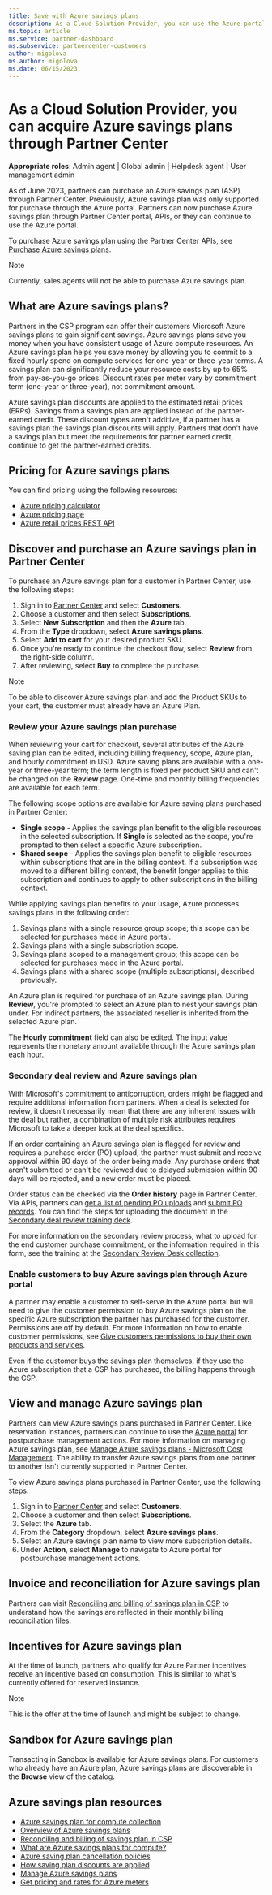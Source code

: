 ```yaml
---
title: Save with Azure savings plans
description: As a Cloud Solution Provider, you can use the Azure portal to acquire and manage Azure savings plans for customers.
ms.topic: article
ms.service: partner-dashboard
ms.subservice: partnercenter-customers
author: migolova
ms.author: migolova
ms.date: 06/15/2023
---
```


# As a Cloud Solution Provider, you can acquire Azure savings plans through Partner Center

**Appropriate roles**: Admin agent | Global admin | Helpdesk agent | User management admin

As of June 2023, partners can purchase an Azure savings plan (ASP) through Partner Center. Previously, Azure savings plan was only supported for purchase through the Azure portal. Partners can now purchase Azure savings plan through Partner Center portal, APIs, or they can continue to use the Azure portal.

To purchase Azure savings plan using the Partner Center APIs, see [Purchase Azure savings plans](developer/azure-purchase-savings-plan.md).

> [!NOTE]
> Currently, sales agents will not be able to purchase Azure savings plan.

## What are Azure savings plans?

Partners in the CSP program can offer their customers Microsoft Azure savings plans to gain significant savings. Azure savings plans save you money when you have consistent usage of Azure compute resources. An Azure savings plan helps you save money by allowing you to commit to a fixed hourly spend on compute services for one-year or three-year terms. A savings plan can significantly reduce your resource costs by up to 65% from pay-as-you-go prices. Discount rates per meter vary by commitment term (one-year or three-year), not commitment amount.

Azure savings plan discounts are applied to the estimated retail prices (ERPs). Savings from a savings plan are applied instead of the partner-earned credit. These discount types aren't additive, if a partner has a savings plan the savings plan discounts will apply. Partners that don't have a savings plan but meet the requirements for partner earned credit, continue to get the partner-earned credits.

## Pricing for Azure savings plans

You can find pricing using the following resources:

- [Azure pricing calculator](https://azure.microsoft.com/pricing/calculator/)
- [Azure pricing page](https://azure.microsoft.com/pricing/)
- [Azure retail prices REST API](/rest/api/cost-management/retail-prices/azure-retail-prices)

## Discover and purchase an Azure savings plan in Partner Center

To purchase an Azure savings plan for a customer in Partner Center, use the following steps:

1. Sign in to [Partner Center](https://partner.microsoft.com/dashboard/home) and select **Customers**.
1. Choose a customer and then select **Subscriptions**.
1. Select **New Subscription** and then the **Azure** tab.
1. From the **Type** dropdown, select **Azure savings plans**.
1. Select **Add to cart** for your desired product SKU.
1. Once you're ready to continue the checkout flow, select **Review** from the right-side column.
1. After reviewing, select **Buy** to complete the purchase.

> [!NOTE]
> To be able to discover Azure savings plan and add the Product SKUs to your cart, the customer must already have an Azure Plan.

### Review your Azure savings plan purchase  

When reviewing your cart for checkout, several attributes of the Azure saving plan can be edited, including billing frequency, scope, Azure plan, and hourly commitment in USD. Azure saving plans are available with a one-year or three-year term; the term length is fixed per product SKU and can't be changed on the **Review** page. One-time and monthly billing frequencies are available for each term.

The following scope options are available for Azure saving plans purchased in Partner Center:

- **Single scope** - Applies the savings plan benefit to the eligible resources in the selected subscription. If **Single** is selected as the scope, you're prompted to then select a specific Azure subscription.
- **Shared scope** - Applies the savings plan benefit to eligible resources within subscriptions that are in the billing context. If a subscription was moved to a different billing context, the benefit longer applies to this subscription and continues to apply to other subscriptions in the billing context.

While applying savings plan benefits to your usage, Azure processes savings plans in the following order:

1. Savings plans with a single resource group scope; this scope can be selected for purchases made in Azure portal.
1. Savings plans with a single subscription scope.
1. Savings plans scoped to a management group; this scope can be selected for purchases made in the Azure portal.
1. Savings plans with a shared scope (multiple subscriptions), described previously.

An Azure plan is required for purchase of an Azure savings plan. During **Review**, you're prompted to select an Azure plan to nest your savings plan under. For indirect partners, the associated reseller is inherited from the selected Azure plan.

The **Hourly commitment** field can also be edited. The input value represents the monetary amount available through the Azure savings plan each hour.

### Secondary deal review and Azure savings plan

With Microsoft's commitment to anticorruption, orders might be flagged and require additional information from partners. When a deal is selected for review, it doesn't necessarily mean that there are any inherent issues with the deal but rather, a combination of multiple risk attributes requires Microsoft to take a deeper look at the deal specifics.

If an order containing an Azure savings plan is flagged for review and requires a purchase order (PO) upload, the partner must submit and receive approval within 90 days of the order being made. Any purchase orders that aren't submitted or can't be reviewed due to delayed submission within 90 days will be rejected, and a new order must be placed.

Order status can be checked via the **Order history** page in Partner Center. Via APIs, partners can [get a list of pending PO uploads](developer/pending-po-upload.md) and [submit PO records](developer/attaching-purchase-order-and-completing-po-details.md). You can find the steps for uploading the document in the [Secondary deal review training deck](https://partner.microsoft.com/resources/detail/secondary-review-overview-pdf).

For more information on the secondary review process, what to upload for the end customer purchase commitment, or the information required in this form, see the training at the [Secondary Review Desk collection](https://partner.microsoft.com/resources/collection/secondary-review-desk-collection#/).

### Enable customers to buy Azure savings plan through Azure portal

A partner may enable a customer to self-serve in the Azure portal but will need to give the customer permission to buy Azure savings plan on the specific Azure subscription the partner has purchased for the customer. Permissions are off by default. For more information on how to enable customer permissions, see [Give customers permissions to buy their own products and services](give-customers-permission.md).

Even if the customer buys the savings plan themselves, if they use the Azure subscription that a CSP has purchased, the billing happens through the CSP.

## View and manage Azure savings plan

Partners can view Azure savings plans purchased in Partner Center. Like reservation instances, partners can continue to use the [Azure portal](https://portal.azure.com/) for postpurchase management actions. For more information on managing Azure savings plan, see [Manage Azure savings plans - Microsoft Cost Management](/azure/cost-management-billing/savings-plan/manage-savings-plan). The ability to transfer Azure savings plans from one partner to another isn't currently supported in Partner Center.

To view Azure savings plans purchased in Partner Center, use the following steps:

1. Sign in to [Partner Center](https://partner.microsoft.com/dashboard/home) and select **Customers**.
1. Choose a customer and then select **Subscriptions**.
1. Select the **Azure** tab.
1. From the **Category** dropdown, select **Azure savings plans**.
1. Select an Azure savings plan name to view more subscription details.
1. Under **Action**, select **Manage** to navigate to Azure portal for postpurchase management actions.  

## Invoice and reconciliation for Azure savings plan

Partners can visit [Reconciling and billing of savings plan in CSP](azure-savings.md) to understand how the savings are reflected in their monthly billing reconciliation files.

## Incentives for Azure savings plan

At the time of launch, partners who qualify for Azure Partner incentives receive an incentive based on consumption. This is similar to what's currently offered for reserved instance.

> [!NOTE]
> This is the offer at the time of launch and might be subject to change.

## Sandbox for Azure savings plan

Transacting in Sandbox is available for Azure savings plans. For customers who already have an Azure plan, Azure savings plans are discoverable in the **Browse** view of the catalog.

## Azure savings plan resources

- [Azure savings plan for compute collection](https://partner.microsoft.com/resources/collection/azure-savings-plan-for-compute#/)
- [Overview of Azure savings plans](https://go.microsoft.com/fwlink/?linkid=2211952)
- [Reconciling and billing of savings plan in CSP](azure-savings.md)
- [What are Azure savings plans for compute?](https://go.microsoft.com/fwlink/?linkid=2211734)
- [Azure saving plan cancellation policies](https://go.microsoft.com/fwlink/?linkid=2212017)
- [How saving plan discounts are applied](https://go.microsoft.com/fwlink/?linkid=2211954)
- [Manage Azure savings plans](https://go.microsoft.com/fwlink/?linkid=2211843)
- [Get pricing and rates for Azure meters](https://go.microsoft.com/fwlink/?linkid=2211735)
